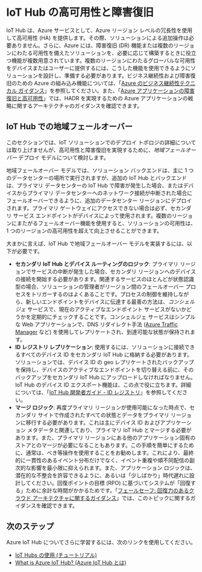 <properties
 pageTitle="IoT Hub の HA および DR | Microsoft Azure"
 description="障害復旧機能を持つ高可用性ソリューションの構築を支援する機能について説明します。"
 services="iot-hub"
 documentationCenter=""
 authors="fsautomata"
 manager="timlt"
 editor=""/>

<tags
 ms.service="iot-hub"
 ms.devlang="na"
 ms.topic="article"
 ms.tgt_pltfrm="na"
 ms.workload="na"
 ms.date="10/02/2015"
 ms.author="elioda"/>

# IoT Hub の高可用性と障害復旧

IoT Hub は、Azure サービスとして、Azure リージョン レベルの冗長性を使用して高可用性 (HA) を提供します。その際、ソリューションによる追加操作は必要ありません。さらに、Azure には、障害復旧 (DR) 機能または複数のリージョンにわたる可用性を備えたソリューションを、必要に応じて構築するときに役立つ機能が複数用意されています。複数のリージョンにわたるグローバルな可用性をデバイスまたはユーザーに提供するには、こうした機能を使用できるようにソリューションを設計し、準備する必要があります。ビジネス継続性および障害復旧のための Azure の組み込み機能については、「[Azure のビジネス継続性テクニカル ガイダンス][]」を参照してください。また、「[Azure アプリケーションの障害復旧と高可用性][]」では、HADR を実現するための Azure アプリケーションの戦略に関するアーキテクチャのガイダンスを確認できます。

## IoT Hub での地域フェールオーバー

このセクションでは、IoT ソリューションでのデプロイ トポロジの詳細については取り上げませんが、高可用性と障害復旧を実現するために、*地域フェールオーバー* デプロイ モデルについて検討します。

地域フェールオーバー モデルでは、ソリューション バックエンドは、主に 1 つのデータセンターの場所で実行されますが、追加の IoT Hub とバックエンドは、プライマリ データセンターの IoT Hub で障害が発生した場合、またはデバイスからプライマリ データセンターへのネットワーク接続が中断された場合にフェールオーバーできるように、追加のデータセンター リージョンにデプロイされます。プライマリ ゲートウェイにアクセスできない場合は必ず、セカンダリ サービス エンドポイントがデバイスによって使用されます。複数のリージョンにまたがるフェールオーバー機能を使用すると、ソリューションの可用性は、1 つのリージョンの高可用性を超えて向上させることができます。

大まかに言えば、IoT Hub で地域フェールオーバー モデルを実装するには、以下が必要です。

* **セカンダリ IoT Hub とデバイス ルーティングのロジック**: プライマリ リージョンでサービスの中断が発生した場合、セカンダリ リージョンへのデバイスの接続を開始する必要があります。関連するサービスのほとんどが状態認識型の場合、ソリューションの管理者がリージョン間のフェールオーバー プロセスをトリガーするのはよくあることです。プロセスの制御を維持しながら、新しいエンドポイントをデバイスに伝達する最善の方法は、*コンシェルジェ* サービスで、現在のアクティブなエンドポイント サービスがないかどうかを定期的にチェックすることです。コンシェルジェ サービスはシンプルな Web アプリケーションで、DNS リダイレクト手法 ([Azure Traffic Manager][] など) を使用してレプリケートされ、到達可能な状態が保持されます。
* **ID レジストリ レプリケーション**: 使用するには、ソリューションに接続できるすべてのデバイス ID をセカンダリ IoT Hub に格納する必要があります。ソリューションでは、デバイス ID の geo レプリケートされたバックアップを保持し、デバイスのアクティブなエンドポイントを切り替える前に、そのバックアップをセカンダリ IoT Hub にアップロードしなければなりません。IoT Hub のデバイス ID エクスポート機能は、この点で役に立ちます。詳細については、「[IoT Hub 開発者ガイド - ID レジストリ][]」を参照してください。
* **マージ ロジック**: 再度プライマリ リージョンが使用可能になった時点で、セカンダリ サイトで作成されたすべての状態とデータをプライマリ リージョンに移行する必要があります。これは主にデバイス ID およびアプリケーション メタデータと関連しており、プライマリ IoT Hub とマージする必要があります。また、プライマリ リージョンにある他のアプリケーション固有のストアとのマージが必要になることもあります。この手順を簡単にするために、通常は、べき等操作を使用することをお勧めします。これにより、最終的に一貫性のあるイベント分布だけでなく、イベント重複や順不同配信の副次的な影響を最小限に抑えられます。また、アプリケーション ロジックは、潜在的な不整合を許容できるように、あるいは「少しばかり」時代遅れに設計してください。回復ポイントの目標 (RPO) に基づいてシステムが「回復する」ために余計な時間がかかるためです。「[フェールセーフ: 回復力のあるクラウド アーキテクチャに関するガイダンス][]」では、このトピックに関するガイダンスを確認できます。

## 次のステップ

Azure IoT Hub についてさらに学習するには、次のリンクを使用してください。

- [IoT Hubs の使用 (チュートリアル)][lnk-get-started]
- [What is Azure IoT Hub? (Azure IoT Hub とは)][]

[Azure のビジネス継続性テクニカル ガイダンス]: https://msdn.microsoft.com/library/azure/hh873027.aspx
[Azure アプリケーションの障害復旧と高可用性]: https://msdn.microsoft.com/library/azure/dn251004.aspx
[フェールセーフ: 回復力のあるクラウド アーキテクチャに関するガイダンス]: https://msdn.microsoft.com/library/azure/jj853352.aspx
[Azure Traffic Manager]: https://azure.microsoft.com/documentation/services/traffic-manager/
[IoT Hub 開発者ガイド - ID レジストリ]: iot-hub-devguide.md#identityregistry

[lnk-get-started]: iot-hub-csharp-csharp-getstarted.md
[What is Azure IoT Hub? (Azure IoT Hub とは)]: iot-hub-what-is-iot-hub.md

<!---HONumber=Nov15_HO3-->